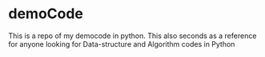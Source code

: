 # demoCode
This is a repo of my democode in python.
This also seconds as a reference for anyone looking for Data-structure and Algorithm codes in Python
